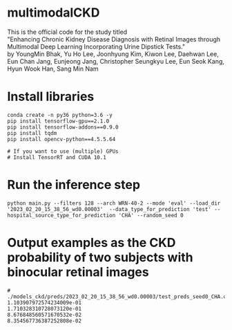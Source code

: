 # multimodalCKD
This is the official code for the study titled  
"Enhancing Chronic Kidney Disease Diagnosis with Retinal Images through Multimodal Deep Learning Incorporating Urine Dipstick Tests."  
by YoungMin Bhak, Yu Ho Lee, Joonhyung Kim, Kiwon Lee, Daehwan Lee, Eun Chan Jang, Eunjeong Jang, Christopher Seungkyu Lee, Eun Seok Kang, Hyun Wook Han, Sang Min Nam

# Install libraries
```
conda create -n py36 python=3.6 -y
pip install tensorflow-gpu==2.1.0  
pip install tensorflow-addons==0.9.0  
pip install tqdm  
pip install opencv-python==4.5.5.64  

# If you want to use (multiple) GPUs
# Install TensorRT and CUDA 10.1
```

# Run the inference step
```
python main.py --filters 128 --arch WRN-40-2 --mode 'eval' --load_dir '2023_02_20_15_38_56_wd0.00003'  --data_type_for_prediction 'test' --hospital_source_type_for_prediction 'CHA' --random_seed 0
```

# Output examples as the CKD probability of two subjects with binocular retinal images
```
# ./models_ckd/preds/2023_02_20_15_38_56_wd0.00003/test_preds_seed0_CHA.out
1.103907972574234009e-01
1.710328310728073120e-01
8.676848560571670532e-02
8.354567736387252808e-02
```